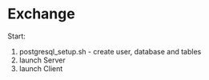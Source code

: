 # Exchange

Start:
  1) postgresql_setup.sh - create user, database and tables
  2) launch Server
  3) launch Client
  
